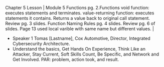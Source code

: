 Chapter 5 Lesson | Module 5 Functions
pg. 2.Functions void function: executes statements and terminates. value-returning function: executes statements it contains. Returns a value back to original call statement.
Review pg. 3 slides.
Function Naming Rules pg. 4 slides. Review pg. 6 of slides.
Page 13 used local varible with same name but different values. |

- Speaker 1 Tomas [Lastname], Cox Automotive, Director, Integrated Cybersecurity Architecture.
- Understand the basics, Get Hands On Experience, Think Like an Attacker, Stay Current, Soft Skills Count, Be Specific, and Network and Get Involved.
PAR: problem, action took, and result.
